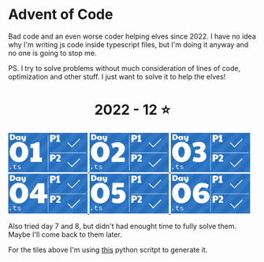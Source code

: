 # Advent of Code
Bad code and an even worse coder helping elves since 2022.
I have no idea why I'm writing js code inside typescript files, but I'm doing it anyway and no one is going to stop me.

PS. I try to solve problems without much consideration of lines of code, optimization and other stuff. I just want to solve it to help the elves!

<!-- AOC TILES BEGIN -->
<h1 align="center">
  2022 - 12 ⭐
</h1>
<a href="2022/01/2022aoc01.ts">
  <img src="Media/2022/01.png" width="161px">
</a>
<a href="2022/02/2022aoc02.ts">
  <img src="Media/2022/02.png" width="161px">
</a>
<a href="2022/03/2022aoc03.ts">
  <img src="Media/2022/03.png" width="161px">
</a>
<a href="2022/04/2022aoc04.ts">
  <img src="Media/2022/04.png" width="161px">
</a>
<a href="2022/05/2022aoc05.ts">
  <img src="Media/2022/05.png" width="161px">
</a>
<a href="2022/06/2022aoc06.ts">
  <img src="Media/2022/06.png" width="161px">
</a>
<!-- AOC TILES END -->

Also tried day 7 and 8, but didn't had enought time to fully solve them. Maybe I'll come back to them later.

For the tiles above I'm using [this](https://github.com/LiquidFun/adventofcode/tree/main/AoCTiles) python scritpt to generate it.